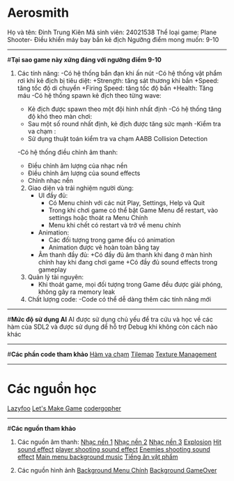 # Aerosmith
Họ và tên: Đinh Trung Kiên
Mã sinh viên: 24021538
Thể loại game: Plane Shooter- Điều khiển máy bay bắn kẻ địch
Ngưỡng điểm mong muốn: 9-10
___
#**Tại sao game này xứng đáng với ngưỡng điểm 9-10**
1. Các tính năng:
   -Có hệ thống bắn đạn khi ấn nút
   -Có hệ thống vật phẩm rơi khi kẻ địch bị tiêu diệt:
     +Strength: tăng sát thương khi bắn
     +Speed: tăng tốc độ di chuyển
     +Firing Speed: tăng tốc độ bắn
     +Health: Tăng máu
   -Có hệ thống spawn kẻ địch theo từng wave:
     + Kẻ địch được spawn theo một đội hình nhất định
   -Có hệ thống tăng độ khó theo màn chơi:
     + Sau một số round nhất định, kẻ địch được tăng sức mạnh
   -Kiểm tra va chạm :
     + Sử dụng thuật toán kiểm tra va chạm AABB Collision Detection

   -Có hệ thống điều chỉnh âm thanh:
     + Điều chỉnh âm lượng của nhạc nền
     + Điều chỉnh âm lượng của sound effects
     + Chỉnh nhạc nền
   2. Giao diện và trải nghiệm người dùng:
      - UI đầy đủ:
        + Có Menu chính với các nút Play, Settings, Help và Quit
        + Trong khi chơi game có thể bật Game Menu để restart, vào settings hoặc thoát ra Menu Chính
        + Menu khi chết có restart và trở về menu chính
      - Animation:
        + Các đối tượng trong game đều có animation
        + Animation được vẽ hoàn toàn bằng tay
      - Âm thanh đầy đủ:
        +Có đầy đủ âm thanh khi đang ở màn hình chính hay khi đang chơi game
        +Có đầy đủ sound effects trong gameplay
    3. Quản lý tài nguyên:
       - Khi thoát game, mọi đối tượng trong Game đều được giải phóng, không gây ra memory leak
    4. Chất lượng code:
       -Code có thể dễ dàng thêm các tính năng mới
___
#**Mức độ sử dụng AI**
AI được sử dụng chủ yếu để tra cứu và học về các hàm của SDL2 và được sử dụng để hỗ trợ Debug khi không còn cách nào khác
___
#**Các phần code tham khảo**
[Hàm va chạm](![image](https://github.com/user-attachments/assets/59f5166a-ed1c-4580-b62a-8668ec92bb60)
)
[Tilemap](https://youtu.be/1eaxE_waDNc?si=LS7IJwscN-BuCu9w)
[Texture Management](https://www.youtube.com/watch?v=RqvpkZ7I1aU&list=PLhfAbcv9cehhkG7ZQK0nfIGJC_C-wSLrx&index=6)
___
# **Các nguồn học**
[Lazyfoo](https://lazyfoo.net/tutorials/SDL/)
[Let's Make Game](https://www.youtube.com/@CarlBirch)
[codergopher](https://www.youtube.com/@codergopher8270)
___
#**Các nguồn tham khảo**
1. Các nguồn âm thanh:
   [Nhạc nền 1](https://youtu.be/U0TXIXTzJEY?si=1Tupd7gzOQQhqCeL)
   [Nhạc nền 2](https://youtu.be/QoHrfKZ5jno?si=0g4zs-rW3eS9G4hk)
   [Nhạc nền 3](https://youtu.be/daFi4MScfl8?si=VuAmxG6SJmfQbaNc)
   [Explosion](https://youtu.be/daFi4MScfl8?si=VuAmxG6SJmfQbaNc)
   [Hit sound effect](https://youtu.be/iyuTagR1u44?si=FJULzoLCFXJpJ2iR)
   [player shooting sound effect](https://youtu.be/FuvmTL1nPDs?si=8bs-oQyU3FLIU0sm)
   [Enemies shooting sound effect](https://youtu.be/jz-awweTKw8?si=BOx02hFAmv3ELEsM)
   [Main menu background music](https://www.youtube.com/watch?v=F6z1CH4oX2o&list=PL0QAEXDsccILdga79CcswY56cxSfLUXY9&index=13)
   [Tiếng ăn vật phẩm](https://youtu.be/uTg0i6j7k34?si=nkSlcO_52h_jfpGp)

2. Các nguồn hình ảnh
   [Background Menu Chính](https://za.pinterest.com/pin/54395107993157287/)
   [Background GameOver]()
   

       

